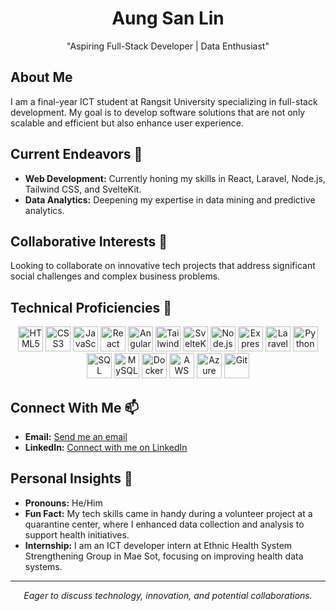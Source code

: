 <h1 align="center"> Aung San Lin</h1>

<p align="center">
  "Aspiring Full-Stack Developer | Data Enthusiast"
</p>

## About Me
I am a final-year ICT student at Rangsit University specializing in full-stack development. My goal is to develop software solutions that are not only scalable and efficient but also enhance user experience.

## Current Endeavors 🚀
- **Web Development:** Currently honing my skills in React, Laravel, Node.js, Tailwind CSS, and SvelteKit.
- **Data Analytics:** Deepening my expertise in data mining and predictive analytics.

## Collaborative Interests 🤝
Looking to collaborate on innovative tech projects that address significant social challenges and complex business problems.

## Technical Proficiencies 🔧

<p align="center">
  <!-- Frontend Technologies -->
  <img src="https://api.iconify.design/logos-html-5.svg" alt="HTML5" width="40" height="40"/>
  <img src="https://cdn-icons-png.flaticon.com/512/732/732190.png" alt="CSS3" width="40" height="40"/>
  <img src="https://cdn-icons-png.flaticon.com/512/5968/5968292.png" alt="JavaScript" width="40" height="40"/>
  <img src="https://cdn4.iconfinder.com/data/icons/logos-3/600/React.js_logo-512.png" alt="React" width="40" height="40"/>
  <img src="https://upload.wikimedia.org/wikipedia/commons/c/ca/AngularJS_logo.svg" alt="Angular" width="40" height="40"/>
  <!-- Tailwind CSS -->
  <img src="https://www.vectorlogo.zone/logos/tailwindcss/tailwindcss-icon.svg" alt="Tailwind CSS" width="40" height="40"/>
  <!-- SvelteKit -->
  <img src="https://cdn.jsdelivr.net/gh/sveltejs/branding/icons/svelte-square.svg" alt="SvelteKit" width="40" height="40"/>
  <!-- Backend Technologies -->
  <img src="https://nodejs.org/static/images/logo.svg" alt="Node.js" width="40" height="40"/>
  <img src="https://cdn-icons-png.flaticon.com/512/5968/5968350.png" alt="Express" width="40" height="40"/>
  <img src="https://cdn.worldvectorlogo.com/logos/laravel-2.svg" alt="Laravel" width="40" height="40"/>
  <img src="https://upload.wikimedia.org/wikipedia/commons/c/c3/Python-logo-notext.svg" alt="Python" width="40" height="40"/>
  <!-- Databases -->
  <img src="https://cdn-icons-png.flaticon.com/512/5968/5968322.png" alt="SQL" width="40" height="40"/>
  <img src="https://www.vectorlogo.zone/logos/mysql/mysql-icon.svg" alt="MySQL" width="40" height="40"/>
  <!-- Tools & Platforms -->
  <img src="https://cdn.worldvectorlogo.com/logos/docker.svg" alt="Docker" width="40" height="40"/>
  <img src="https://a0.awsstatic.com/libra-css/images/logos/aws_logo_smile_1200x630.png" alt="AWS" width="40" height="40"/>
  <img src="https://upload.wikimedia.org/wikipedia/commons/a/a8/Microsoft_Azure_Logo.svg" alt="Azure" width="40" height="40"/>
  <img src="https://cdn-icons-png.flaticon.com/512/2111/2111288.png" alt="Git" width="40" height="40"/>
</p>



## Connect With Me 📫
- **Email:** [Send me an email](mailto:aungsanlin1414@gmail.com)
- **LinkedIn:** [Connect with me on LinkedIn](https://www.linkedin.com/in/aung-san-lin-a670ba29b/)

## Personal Insights 👤
- **Pronouns:** He/Him
- **Fun Fact:** My tech skills came in handy during a volunteer project at a quarantine center, where I enhanced data collection and analysis to support health initiatives.
- **Internship:** I am an ICT developer intern at Ethnic Health System Strengthening Group in Mae Sot, focusing on improving health data systems.

---
<p align="center">
  <i>Eager to discuss technology, innovation, and potential collaborations.</i>
</p>
